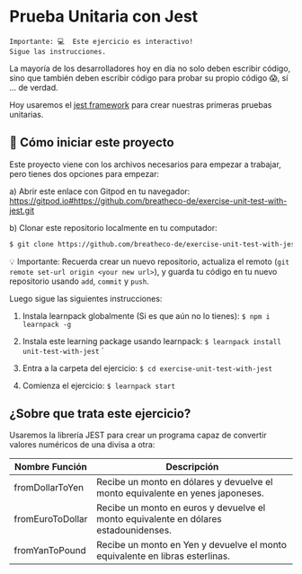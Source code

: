 # Prueba Unitaria con Jest

```
Importante: 💻  Este ejercicio es interactivo!
Sigue las instrucciones.
```

La mayoría de los desarrolladores hoy en día no solo deben escribir código, sino que también deben escribir código para probar su propio código 😱, sí ... de verdad.

Hoy usaremos el [jest framework](https://jestjs.io/) para crear nuestras primeras pruebas unitarias.

## 🌱  Cómo iniciar este proyecto

Este proyecto viene con los archivos necesarios para empezar a trabajar, pero tienes dos opciones para empezar:

a) Abrir este enlace con Gitpod en tu navegador: https://gitpod.io#https://github.com/breatheco-de/exercise-unit-test-with-jest.git

b) Clonar este repositorio localmente en tu computador:

```sh
$ git clone https://github.com/breatheco-de/exercise-unit-test-with-jest.git
```

💡 Importante: Recuerda crear un nuevo repositorio, actualiza el remoto (`git remote set-url origin <your new url>`), y guarda tu código en tu nuevo repositorio usando `add`, `commit` y `push`.

Luego sigue las siguientes instrucciones:

1. Instala learnpack globalmente (Si es que aún no lo tienes): `$ npm i learnpack -g`

2. Instala este learning package usando learnpack: `$ learnpack install unit-test-with-jest`
`
3. Entra a la carpeta del ejercicio: `$ cd exercise-unit-test-with-jest`

4. Comienza el ejercicio: `$ learnpack start`


## ¿Sobre que trata este ejercicio?

Usaremos la librería JEST para crear un programa capaz de convertir valores numéricos de una divisa a otra:

| Nombre Función    | Descripción                                                           |
| ----------------- | --------------------------------------------------------------------- |
| fromDollarToYen   | Recibe un monto en dólares y devuelve el monto equivalente en yenes japoneses. |
| fromEuroToDollar  | Recibe un monto en euros y devuelve el monto equivalente en dólares estadounidenses.|
| fromYanToPound    | Recibe un monto en Yen y devuelve el monto equivalente en libras esterlinas.  |

